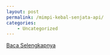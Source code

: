 ```yaml
---
layout: post
permalink: /mimpi-kebal-senjata-api/
categories:
    - Uncategorized
---
```


[Baca Selengkapnya](/06)